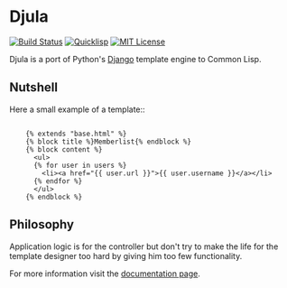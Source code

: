 # Djula

[![Build Status](https://travis-ci.org/mmontone/djula.svg?branch=master)](https://travis-ci.org/mmontone/djula)
[![Quicklisp](http://quickdocs.org/badge/djula.svg)](http://quickdocs.org/djula/)
[![MIT License](https://img.shields.io/badge/license-MIT-blue.svg)](./LICENSE)

Djula is a port of Python's [Django](http://www.djangoproject.com) template engine to Common Lisp. 

## Nutshell


Here a small example of a template::

```HTML+Django

    {% extends "base.html" %}
    {% block title %}Memberlist{% endblock %}
    {% block content %}
      <ul>
      {% for user in users %}
        <li><a href="{{ user.url }}">{{ user.username }}</a></li>
      {% endfor %}
      </ul>
    {% endblock %}
```

## Philosophy

Application logic is for the controller but don't try to make the life
for the template designer too hard by giving him too few functionality.

For more information visit the [documentation page](http://mmontone.github.io/djula/djula/).

